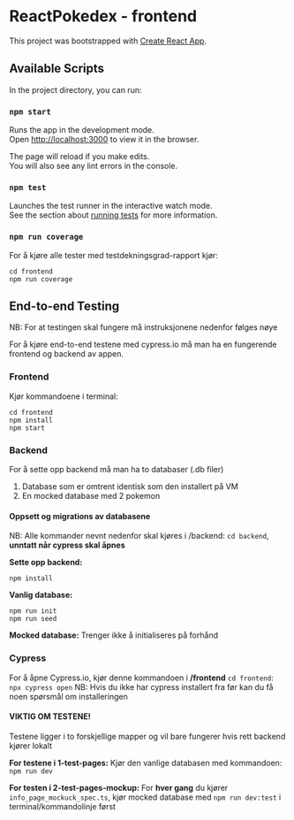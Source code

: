# ReactPokedex - frontend

This project was bootstrapped with [Create React App](https://github.com/facebook/create-react-app).

## Available Scripts

In the project directory, you can run:

### `npm start`

Runs the app in the development mode.\
Open [http://localhost:3000](http://localhost:3000) to view it in the browser.

The page will reload if you make edits.\
You will also see any lint errors in the console.

### `npm test`

Launches the test runner in the interactive watch mode.\
See the section about [running tests](https://facebook.github.io/create-react-app/docs/running-tests) for more information.

### `npm run coverage`

For å kjøre alle tester med testdekningsgrad-rapport kjør:
```
cd frontend
npm run coverage
```


## End-to-end Testing
NB: For at testingen skal fungere må instruksjonene nedenfor følges nøye

For å kjøre end-to-end testene med cypress.io må man ha en fungerende frontend og backend av appen.
### Frontend
Kjør kommandoene i terminal:
```
cd frontend
npm install
npm start
```
### Backend
For å sette opp backend må man ha to databaser (.db filer)
1. Database som er omtrent identisk som den installert på VM
2. En mocked database med 2 pokemon

#### Oppsett og migrations av databasene
NB: Alle kommander nevnt nedenfor skal kjøres i /backend: `cd backend`, **unntatt når cypress skal åpnes**

**Sette opp backend:**
```
npm install
```

**Vanlig database:**
```
npm run init
npm run seed
```

**Mocked database:**
Trenger ikke å initialiseres på forhånd

### Cypress
For å åpne Cypress.io, kjør denne kommandoen i **/frontend** `cd frontend`:
`npx cypress open`
NB: Hvis du ikke har cypress installert fra før kan du få noen spørsmål om installeringen

#### VIKTIG OM TESTENE!
Testene ligger i to forskjellige mapper og vil bare fungerer hvis rett backend kjører lokalt

**For testene i 1-test-pages:**
Kjør den vanlige databasen med kommandoen: `npm run dev`

**For testen i 2-test-pages-mockup:**
For **hver gang** du kjører `info_page_mockuck_spec.ts`, kjør mocked database med `npm run dev:test` i terminal/kommandolinje først
